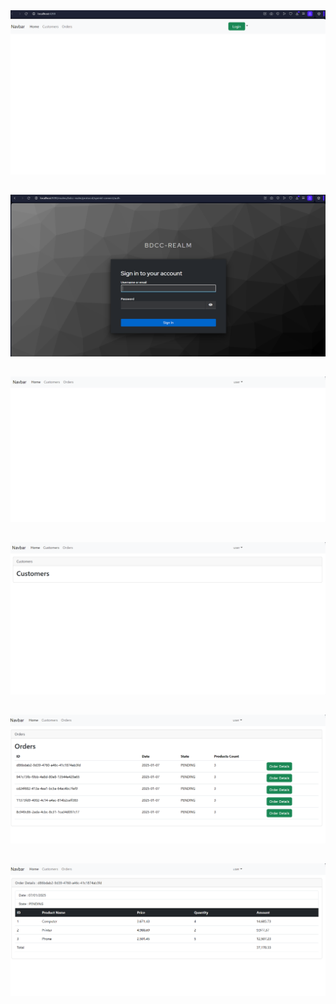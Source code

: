 
<img src="Captures/1.png">

<h2></h2>
<img src="Captures/2.png">

<h2></h2>
<img src="Captures/3.png">


<h2></h2>
<img src="Captures/4.png">

<h2></h2>
<img src="Captures/5.png">

<h2></h2>
<img src="Captures/6.png">
